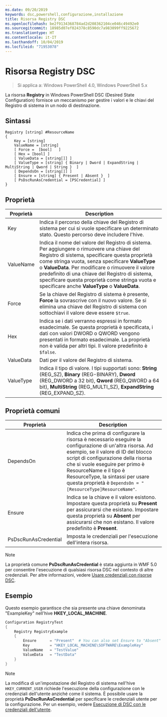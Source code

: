 ```yaml
---
ms.date: 09/20/2019
keywords: dsc,powershell,configurazione,installazione
title: Risorsa Registry DSC
ms.openlocfilehash: be2f9134368784ad2d208362104ce046c49492e0
ms.sourcegitcommit: 18985d07ef024378c8590dc7a983099ff9225672
ms.translationtype: HT
ms.contentlocale: it-IT
ms.lasthandoff: 10/04/2019
ms.locfileid: "71953078"
---
```

# <a name="dsc-registry-resource"></a>Risorsa Registry DSC

> Si applica a: Windows PowerShell 4.0, Windows PowerShell 5.x

La risorsa **Registry** in Windows PowerShell DSC (Desired State Configuration) fornisce un meccanismo per gestire i valori e le chiavi del Registro di sistema in un nodo di destinazione.

## <a name="syntax"></a>Sintassi

```Syntax
Registry [string] #ResourceName
{
    Key = [string]
    ValueName = [string]
    [ Force =  [bool]   ]
    [ Hex = [bool] ]
    [ ValueData = [string[]] ]
    [ ValueType = [string] { Binary | Dword | ExpandString | MultiString | Qword | String }  ]
    [ DependsOn = [string[]] ]
    [ Ensure = [string] { Present | Absent }  ]
    [ PsDscRunAsCredential = [PSCredential] ]
}
```

## <a name="properties"></a>Proprietà

|Proprietà |Description |
|---|---|
|Key |Indica il percorso della chiave del Registro di sistema per cui si vuole specificare un determinato stato. Questo percorso deve includere l'hive. |
|ValueName |Indica il nome del valore del Registro di sistema. Per aggiungere o rimuovere una chiave del Registro di sistema, specificare questa proprietà come stringa vuota, senza specificare **ValueType** o **ValueData**. Per modificare o rimuovere il valore predefinito di una chiave del Registro di sistema, specificare questa proprietà come stringa vuota e specificare anche **ValueType** o **ValueData**. |
|Force |Se la chiave del Registro di sistema è presente, **Force** la sovrascrive con il nuovo valore. Se si elimina una chiave del Registro di sistema con sottochiavi il valore deve essere `$true`. |
|Hex |Indica se i dati verranno espressi in formato esadecimale. Se questa proprietà è specificata, i dati con valori DWORD o QWORD vengono presentati in formato esadecimale. La proprietà non è valida per altri tipi. Il valore predefinito è `$false`. |
|ValueData |Dati per il valore del Registro di sistema. |
|ValueType |Indica il tipo di valore. I tipi supportati sono: **String** (REG_SZ), **Binary** (REG-BINARY), **Dword** (REG_DWORD a 32 bit), **Qword** (REG_QWORD a 64 bit), **MultiString** (REG_MULTI_SZ), **ExpandString** (REG_EXPAND_SZ). |

## <a name="common-properties"></a>Proprietà comuni

|Proprietà |Description |
|---|---|
|DependsOn |Indica che prima di configurare la risorsa è necessario eseguire la configurazione di un'altra risorsa. Ad esempio, se il valore di ID del blocco script di configurazione della risorsa che si vuole eseguire per primo è ResourceName e il tipo è ResourceType, la sintassi per usare questa proprietà è `DependsOn = "[ResourceType]ResourceName"`. |
|Ensure |Indica se la chiave e il valore esistono. Impostare questa proprietà su **Present** per assicurarsi che esistano. Impostare questa proprietà su **Absent** per assicurarsi che non esistano. Il valore predefinito è **Present**. |
|PsDscRunAsCredential |Imposta le credenziali per l'esecuzione dell'intera risorsa. |

> [!NOTE]
> La proprietà comune **PsDscRunAsCredential** è stata aggiunta in WMF 5.0 per consentire l'esecuzione di qualsiasi risorsa DSC nel contesto di altre credenziali. Per altre informazioni, vedere [Usare credenziali con risorse DSC](../../../configurations/runasuser.md).

## <a name="example"></a>Esempio

Questo esempio garantisce che sia presente una chiave denominata "ExampleKey" nell'hive **HKEY\_LOCAL\_MACHINE**.

```powershell
Configuration RegistryTest
{
    Registry RegistryExample
    {
        Ensure      = "Present"  # You can also set Ensure to "Absent"
        Key         = "HKEY_LOCAL_MACHINE\SOFTWARE\ExampleKey"
        ValueName   = "TestValue"
        ValueData   = "TestData"
    }
}
```

> [!NOTE]
> La modifica di un'impostazione del Registro di sistema nell'hive `HKEY_CURRENT_USER` richiede l'esecuzione della configurazione con le credenziali dell'utente anziché come il sistema. È possibile usare la proprietà **PsDscRunAsCredential** per specificare le credenziali utente per la configurazione. Per un esempio, vedere [Esecuzione di DSC con le credenziali dell'utente](../../../configurations/runAsUser.md).